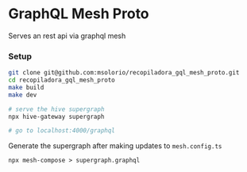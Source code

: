 # GraphQL Mesh Proto

Serves an rest api via graphql mesh

### Setup
```sh
git clone git@github.com:msolorio/recopiladora_gql_mesh_proto.git
cd recopiladora_gql_mesh_proto
make build
make dev

# serve the hive supergraph
npx hive-gateway supergraph

# go to localhost:4000/graphql
```

Generate the supergraph after making updates to `mesh.config.ts`
```
npx mesh-compose > supergraph.graphql
```
